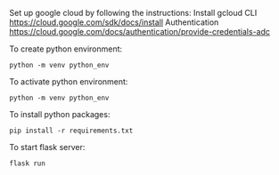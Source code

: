 Set up google cloud by following the instructions:
Install gcloud CLI
https://cloud.google.com/sdk/docs/install
Authentication
https://cloud.google.com/docs/authentication/provide-credentials-adc

To create python environment:
```
python -m venv python_env
```

To activate python environment:
```
python -m venv python_env
```

To install python packages:
```
pip install -r requirements.txt
```

To start flask server:
```
flask run
```
